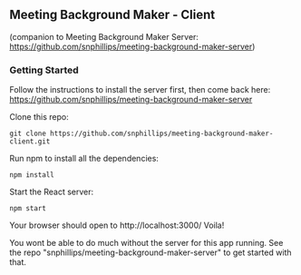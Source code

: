 ## Meeting Background Maker - Client

(companion to Meeting Background Maker Server: https://github.com/snphillips/meeting-background-maker-server)

### Getting Started

Follow the instructions to install the server first, then come back here: https://github.com/snphillips/meeting-background-maker-server

Clone this repo:

`git clone https://github.com/snphillips/meeting-background-maker-client.git`
 
Run npm to install all the dependencies:

`npm install`

Start the React server:

`npm start`

Your browser should open to http://localhost:3000/ Voila!

You wont be able to do much without the server for this app running. See the repo "snphillips/meeting-background-maker-server" to get started with that.


